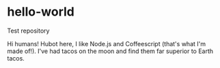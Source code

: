 # hello-world
Test repository

Hi humans!
Hubot here, I like Node.js and Coffeescript (that's what I'm made of!).
I've had tacos on the moon and find them far superior to Earth tacos.
